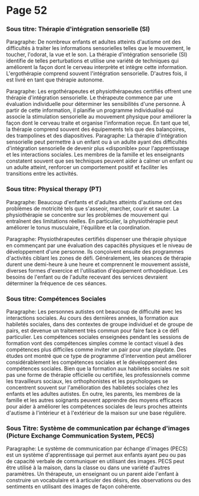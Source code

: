 # Page 52
### Sous titre: Thérapie d'intégration sensorielle (SI)
Paragraphe: De nombreux enfants et adultes atteints d'autisme ont des difficultés à traiter les informations sensorielles telles que le mouvement, le toucher, l'odorat, la vue et le son. La thérapie d'intégration sensorielle (SI) identifie de telles perturbations et utilise une variété de techniques qui améliorent la façon dont le cerveau interprète et intègre cette information. L'ergothérapie comprend souvent l'intégration sensorielle. D'autres fois, il est livré en tant que thérapie autonome.

Paragraphe: Les ergothérapeutes et physiothérapeutes certifiés offrent une thérapie d'intégration sensorielle. Le thérapeute commence par une évaluation individuelle pour déterminer les sensibilités d'une personne. À partir de cette information, il planifie un programme individualisé qui associe la stimulation sensorielle au mouvement physique pour améliorer la façon dont le cerveau traite et organise l'information reçue. En tant que tel, la thérapie comprend souvent des équipements tels que des balançoires, des trampolines et des diapositives.
Paragraphe: La thérapie d'intégration sensorielle peut permettre à un enfant ou à un adulte ayant des difficultés d'intégration sensorielle de devenir plus «disponible» pour l'apprentissage et les interactions sociales. Les membres de la famille et les enseignants constatent souvent que ses techniques peuvent aider à calmer un enfant ou un adulte atteint, renforcer un comportement positif et faciliter les transitions entre les activités.
### Sous titre: Physical therapy (PT)
Paragraphe: Beaucoup d'enfants et d'adultes atteints d'autisme ont des problèmes de motricité tels que s'asseoir, marcher, courir et sauter. La physiothérapie se concentre sur les problèmes de mouvement qui entraînent des limitations réelles. En particulier, la physiothérapie peut améliorer le tonus musculaire, l'équilibre et la coordination.

Paragraphe: Physiothérapeutes certifiés dispenser une thérapie physique en commençant par une évaluation des capacités physiques et le niveau de développement d'une personne. Ils conçoivent ensuite des programmes d'activités ciblant les zones de défi. Généralement, les séances de thérapie durent une demi-heure à une heure et comprennent le mouvement assisté, diverses formes d'exercice et l'utilisation d'équipement orthopédique. Les besoins de l'enfant ou de l'adulte recevant des services devraient déterminer la fréquence de ces séances.

### Sous titre: Compétences Sociales
Paragraphe: Les personnes autistes ont beaucoup de difficulté avec les interactions sociales. Au cours des dernières années, la formation aux habiletés sociales, dans des contextes de groupe individuel et de groupe de pairs, est devenue un traitement très commun pour faire face à ce défi particulier. Les compétences sociales enseignées pendant les sessions de formation vont des compétences simples comme le contact visuel à des compétences plus difficiles comme inviter un pair pour une playdate. Des études ont montré que ce type de programme d'intervention peut améliorer considérablement les compétences sociales et le développement des compétences sociales. Bien que la formation aux habiletés sociales ne soit pas une forme de thérapie officielle ou certifiée, les professionnels comme les travailleurs sociaux, les orthophonistes et les psychologues se concentrent souvent sur l'amélioration des habiletés sociales chez les enfants et les adultes autistes. En outre, les parents, les membres de la famille et les autres soignants peuvent apprendre des moyens efficaces pour aider à améliorer les compétences sociales de leurs proches atteints d'autisme à l'intérieur et à l'extérieur de la maison sur une base régulière.

### Sous Titre: Système de communication par échange d'images (Picture Exchange Communication System, PECS)
Paragraphe: Le système de communication par échange d'images (PECS) est un système d'apprentissage qui permet aux enfants ayant peu ou pas de capacité verbale de communiquer en utilisant des images. PECS peut être utilisé à la maison, dans la classe ou dans une variété d'autres paramètres. Un thérapeute, un enseignant ou un parent aide l'enfant à construire un vocabulaire et à articuler des désirs, des observations ou des sentiments en utilisant des images de façon cohérente.
